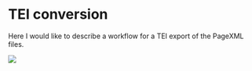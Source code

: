 # TEI conversion

Here I would like to describe a workflow for a TEI export of the PageXML files.

[![](https://mermaid.ink/img/pako:eNqNkU9rwkAQxb_KMKcWIl56ChJoTBTB0lI9CFkPazLq0v0TNptDa_zuHU3EUnronpZ9v5l5b_aEpasIYzx4WR9hnQkLfJ6LhZEHgpnS1GxhNEogPb1O35-k1uceSa-v0yJVVnr1RRVcS5rtT7njGjA8QTcdZMUbA5uX5YBkPbJZLdcd5MU6X4zuYt6LAqW1LsignIWHmlytKYJay5KaR4EdzIoBYAN_djDOE8y9ay0Dvg3HDtIemP0TKJ33VF4ccIj5rzXMbz53FAJ5YDWCyXjnk4lKPohquAdoJmOVXE0LixEa8kaqipd_uvQSGI5kSGDM14r2stVBoLBnRtu64oR5pYLzGO-lbihC2Qa3-rQlxsG3dIMyJfkvzUCdvwH7IZhQ)](https://mermaid.live/edit#pako:eNqNkU9rwkAQxb_KMKcWIl56ChJoTBTB0lI9CFkPazLq0v0TNptDa_zuHU3EUnronpZ9v5l5b_aEpasIYzx4WR9hnQkLfJ6LhZEHgpnS1GxhNEogPb1O35-k1uceSa-v0yJVVnr1RRVcS5rtT7njGjA8QTcdZMUbA5uX5YBkPbJZLdcd5MU6X4zuYt6LAqW1LsignIWHmlytKYJay5KaR4EdzIoBYAN_djDOE8y9ay0Dvg3HDtIemP0TKJ33VF4ccIj5rzXMbz53FAJ5YDWCyXjnk4lKPohquAdoJmOVXE0LixEa8kaqipd_uvQSGI5kSGDM14r2stVBoLBnRtu64oR5pYLzGO-lbihC2Qa3-rQlxsG3dIMyJfkvzUCdvwH7IZhQ)